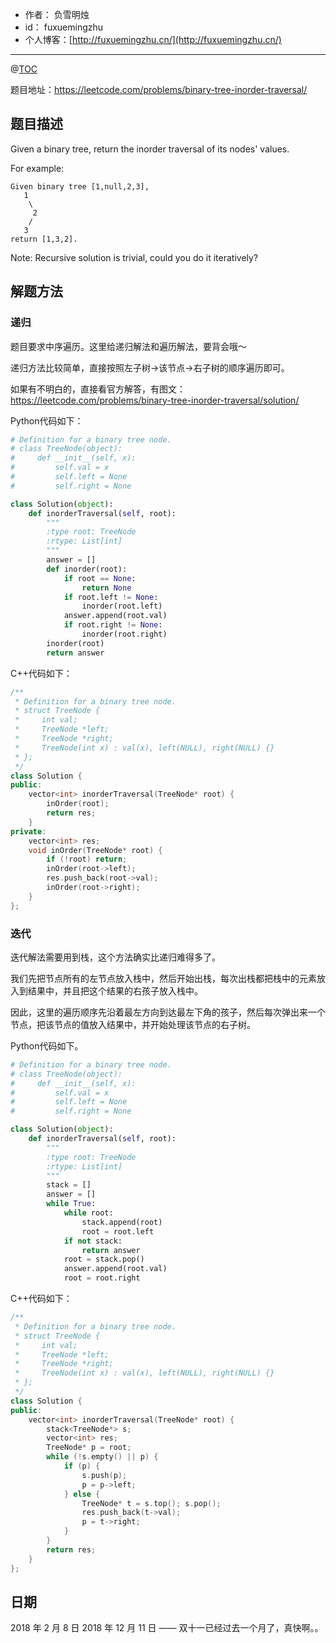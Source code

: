 - 作者：    负雪明烛
- id：      fuxuemingzhu
- 个人博客：[http://fuxuemingzhu.cn/](http://fuxuemingzhu.cn/)


---
@[TOC](目录)

题目地址：https://leetcode.com/problems/binary-tree-inorder-traversal/

## 题目描述

Given a binary tree, return the inorder traversal of its nodes' values.

For example:

    Given binary tree [1,null,2,3],
       1
        \
         2
        /
       3
    return [1,3,2].

Note: Recursive solution is trivial, could you do it iteratively?

## 解题方法

### 递归

题目要求中序遍历。这里给递归解法和遍历解法，要背会哦～

递归方法比较简单，直接按照左子树->该节点->右子树的顺序遍历即可。

如果有不明白的，直接看官方解答，有图文：https://leetcode.com/problems/binary-tree-inorder-traversal/solution/

Python代码如下：

```python
# Definition for a binary tree node.
# class TreeNode(object):
#     def __init__(self, x):
#         self.val = x
#         self.left = None
#         self.right = None

class Solution(object):
    def inorderTraversal(self, root):
        """
        :type root: TreeNode
        :rtype: List[int]
        """
        answer = []
        def inorder(root):
            if root == None:
                return None
            if root.left != None:
                inorder(root.left)
            answer.append(root.val)
            if root.right != None:
                inorder(root.right)
        inorder(root)
        return answer
```

C++代码如下：

```cpp
/**
 * Definition for a binary tree node.
 * struct TreeNode {
 *     int val;
 *     TreeNode *left;
 *     TreeNode *right;
 *     TreeNode(int x) : val(x), left(NULL), right(NULL) {}
 * };
 */
class Solution {
public:
    vector<int> inorderTraversal(TreeNode* root) {
        inOrder(root);
        return res;
    }
private:
    vector<int> res;
    void inOrder(TreeNode* root) {
        if (!root) return;
        inOrder(root->left);
        res.push_back(root->val);
        inOrder(root->right);
    }
};
```

###  迭代

迭代解法需要用到栈，这个方法确实比递归难得多了。

我们先把节点所有的左节点放入栈中，然后开始出栈，每次出栈都把栈中的元素放入到结果中，并且把这个结果的右孩子放入栈中。

因此，这里的遍历顺序先沿着最左方向到达最左下角的孩子，然后每次弹出来一个节点，把该节点的值放入结果中，并开始处理该节点的右子树。

Python代码如下。

```python
# Definition for a binary tree node.
# class TreeNode(object):
#     def __init__(self, x):
#         self.val = x
#         self.left = None
#         self.right = None

class Solution(object):
    def inorderTraversal(self, root):
        """
        :type root: TreeNode
        :rtype: List[int]
        """
        stack = []
        answer = []
        while True:
            while root:
                stack.append(root)
                root = root.left
            if not stack:
                return answer
            root = stack.pop()
            answer.append(root.val)
            root = root.right
```

C++代码如下：

```cpp
/**
 * Definition for a binary tree node.
 * struct TreeNode {
 *     int val;
 *     TreeNode *left;
 *     TreeNode *right;
 *     TreeNode(int x) : val(x), left(NULL), right(NULL) {}
 * };
 */
class Solution {
public:
    vector<int> inorderTraversal(TreeNode* root) {
        stack<TreeNode*> s;
        vector<int> res;
        TreeNode* p = root;
        while (!s.empty() || p) {
            if (p) {
                s.push(p);
                p = p->left;
            } else {
                TreeNode* t = s.top(); s.pop();
                res.push_back(t->val);
                p = t->right;
            }
        }
        return res;
    }
};
```

## 日期

2018 年 2 月 8 日 
2018 年 12 月 11 日 —— 双十一已经过去一个月了，真快啊。。
